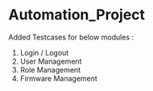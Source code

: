# Automation_Project
Added Testcases for below modules :
1) Login / Logout
2) User Management
3) Role Management
4) Firmware Management